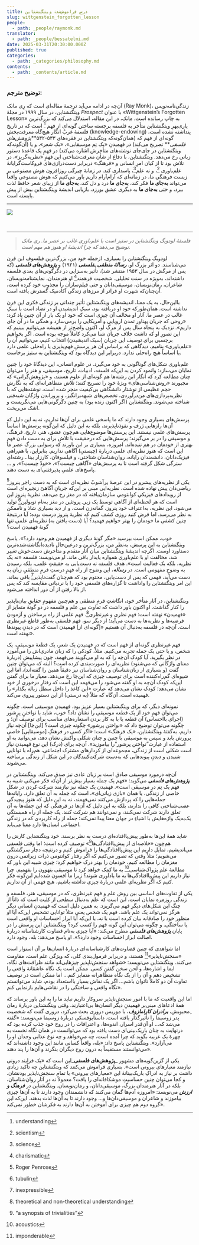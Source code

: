 ```yaml
---
title: درسِ فراموش‌شدۀ ویتگنشتاین
slug: wittgenstein_forgotten_lesson
people:
  - path: _people/raymonk.md
translator:
  - path: _people/bessatelmi.md
date: 2025-03-31T20:30:00.000Z
published: true
categories:
  - path: _categories/philosophy.md
contents:
  - path: _contents/article.md
---
```




### توضیح مترجم:

آن‌چه در ادامه می‌آید ترجمۀ مقاله‌ا‌ی است که رِی مانک (Ray Monk)، زندگی‌نامه‌نویس ویتگنشتاین، در سال ۱۹۹۹ در مجلۀ _Prospect_ با عنوان «Wittgenstein’s Forgotten Lesson» به چاپ رسانده است. مانک، در این مقاله، استدلال می‌کند که بزرگ‌ترین یاری‌بهرِ ویتگنشتاین متأخر به فلسفه برجسته ‌ساختن گونه‌ای از فهم [^1] است که در تاریخ فلسفۀ غربْ انگار هیچ‌گاه معرفت‌بخش (knowledge-endowing) پنداشته نشده است، گونه‌ای از فهم که (همان‌گونه‌که ویتگنشتاین در فقره‌های ۵۳۳-۵۳۲**_پژوهش‌های فلسفی_** تصریح می‌کند) در فهمیدنِ «یک تِم موسیقایی»، «یک شعر»، و یا (آن‌گونه‌که ویتگنشتاین در جای‌جای نوشته‌های متأخرش اشاره می‌کند) در فهمِ یک قاعدۀ دستور زبانی رخ می‌دهد. ویتگنشتاین، با دفاع از شأن معرفت‌شناختی این فهمِ «نظریه‌گریز»، در تلاش ‌بود تا از کیان امرِ انسانی و «فرهنگ» دربرابر دست‌درازی‌های فروکاست‌گرایانۀ علم‌باوری [^2]، و نه علم[^3]، پاسداری کند. در زمانۀ چیرگی روزافزون هوش مصنوعی بر زیست فرهنگی ما، در زمانه‌ای که آرام‌آرام داریم باور می‌کنیم که هوش مصنوعی واقعاً می‌تواند **به‌جای ما** فکر کند، **به‌جای ما** درد و دل کند، **به‌جای ما** از زیبای شعر حافظ لذت ببرد، و حتی **به‌جای ما** به دیگری عشق بورزد، بازیابی اندیشۀ ویتگنشتاین بیش از پیش بایسته است. 

-----------

![](https://assets.tina.io/b6b0cb5c-4b1b-43f4-9bea-8d6867c09320/magazine/photo_2025-03-17_13-40-26.jpg)

<br>


----------

> _فلسفۀ لودویگ ویتگنشتاین در ستیز است با علم‌باوری غالب بر عصر ما. ری مانک توضیح می‌دهد که چرا اندیشۀ او هنوز هم مهم است._

لودویگ ویتگنشتاین را بسیاری، ازجمله خود من، بزرگ‌ترین فیلسوف این قرن می‌شناسند. دو اثر بزرگ او، **_رسالۀ منطقی ـفلسفی_** (۱۹۲۱) و **_پژوهش‌های فلسفی_** (که پس از مرگش در سال ۱۹۵۳ منتشر شد)، تأثیر به‌سزایی در دگرگونی‌های بعدی فلسفه داشته‌اند،
به‌ویژه در سنت تحلیلی. شخصیت فرهمند[^4] او هنرمندان، نمایشنامه‌نویسان، شاعران، رمان‌نویسان، موسیقی‌دانان و حتی فیلم‌سازان را مجذوب خود کرده است، آن‌چنان‌که شهرت او فراتر از مرزهای زندگی آکادمیک گسترش یافته است.

بااین‌حال، به یک معنا، اندیشه‌های ویتگنشتاین تأثیر چندانی بر زندگی فکری این قرن نداشته است. همان‌طورکه خود او دریافته بود، سبکِ اندیشیدن او در تضاد است با سبکِ غالب در عصر ما. آثار او مخالف آن چیزی است که خود او یک ‌بار از آن چنین یاد کرد: «روحی که جریان پهناور تمدن اروپایی و آمریکایی را بر‌می‌سازد و همگی ما در آن جای داریم». نزدیک به پنجاه سال پس از مرگ او، اکنون واضح‌‌تر از همیشه می‌توانیم ببینیم که این تصورِ او که داشت خلاف جریان شنا می‌کرد کاملاً موجه بوده‌ است. اگر بخواهیم برچسبی برای توصیف این
جریان (سبک اندیشیدن) انتخاب کنیم، می‌توانیم آن را «علم‌باوری» بنامیم، دیدگاهی که براساس آن هر پرسشِ فهم‌پذیری یا راه‌حلی علمی دارد یا اساساً هیچ راه‌حلی ندارد. دربرابر این دیدگاه بود که ویتگنشتاین به ستیز برخاست.

علم‌باوری شکل‌های گوناگونی به خود می‌گیرد. در علوم انسانی، این دیدگاهْ خود را چنین نمایان می‌سازد: وانمود کردن به این‌که فلسفه، ادبیات، تاریخ، موسیقی، و هنر را می‌توان چنان مطالعه کرد که انگار این رشته‌ها هم گونه‌ای از علوم‌ هستند، و «پژوهش‌گرانی» که مجبورند «روش‌شناسی‌های» ویژۀ خود را تصریح کنند؛ تلاش متظاهرانه‌ای که به نگارش حجم عظیمی از نوشتار دانشگاهی بی‌کیفیت منجر شده است، نوشته‌هایی که با نظریه‌پردازی‌های من‌درآوردی، تخصص‌های شبهه‌برانگیز، و پروراندن واژگان شبه‌فنی شناخته می‌شوند. ویتگنشتاین (اگر اکنون زنده بود) به چنین دگرگونی‌هایی می‌نگریست و اشک می‌ریخت. 

پرسش‌های بسیاری وجود دارند که ما پاسخی علمی برای آن‌ها نداریم، نه به این دلیل که آن‌ها رازهایی ژرف و نفوذ‌ناپذیرند، بلکه به این دلیل که این‌گونه‌ پرسش‌ها اساساً پرسش‌های علمی نیستند. این پرسش‌ها موضوع‌هایی هم‌چون عشق، هنر، تاریخ، فرهنگ، و موسیقی را در بر می‌گیرند؛ پرسش‌هایی که درحقیقت با تلاش برای به دست دادن فهمِ بهتری از خودمان در هم تنیده‌اند. امروزه، بسیاری بر این ‌باورند که رسوایی بزرگ عصر ما این است که هنوز نظریه‌ای علمی دربارۀ (چیستیِ) آگاهی نداریم. بنابراین، با هم‌راهی فیزیک‌دانان، دانشمندان رایانه، روان‌شناسان شناختی، و فیلسوفان، کارزار بینا ـ ‌‌رشته‌ای سترگی شکل گرفته‌ است تا به پرسش‌های «آگاهی چیست؟»، «خودْ چیست؟»، و ... پاسخ‌های علمیِ پذیرفتنی‌ای به دست دهند.

یکی از نظریه‌های پیشرو در این عرصۀ پرآشوبْ نظریه‌ای است که  به دست راجر پنروز[^5] ریاضی‌دان پیش نهاده شده است، نظریه‌ایی مبنی بر این‌که جریانِ آگاهیْ زنجیره‌ای است از رویدادهای فیزیکیِ کوانتومیِ سازمان‌یافته که در مغز رخ می‌دهد. نظریۀ پنروز این است که هر لحظه‌ای از آگاهی توسط یک زیرـ پروتئین در مغز به‌نام توبولین[^6] تولید می‌شود. این نظریه، به‌اعتراف خود پنروز، گمانه‌زن است، و از دید بسیاری شاذ و ناممکن به نظر می‌رسد. اما فرض کنید روزی کشف کنیم که نظریۀ پنروز درست بوده؛ آیا درنتیجۀ چنین کشفی ما خودمان را بهتر خواهیم فهمید؟ آیا (دست یافتن به) نظریه‌ای علمی تنها گونۀ فهمیدن است؟

خوب، ممکن است بپرسید «مگر گونۀ دیگری از فهمیدن هم وجود دارد؟». پاسخ ویتگنشتاین به این پرسش، به‌‌نظر من، بزرگ‌ترین و
درعین‌حال نادیده‌انگاشته‌شده‌ترین دستاورد اوست. اگرچه اندیشۀ ویتگنشتاین میان آثار متقدم و متأخرش دست‌خوش تغییر شد، مخالفت او با علم‌باوری همواره پایدار باقی ماند. او می‌نویسد: فلسفه «نه یک نظریه، بلکه یک فعالیت است». هدف فلسفه نه دست‌یابی به حقیقتِ علمی، بلکه رسیدن به وضوحِ مفهومی است. در **_رساله_**، این وضوح از راه فهمِ درستِ فرمِ منطقیِ زبان به دست می‌آید، فهمی که پس از دست‌یابی، محتوم بود که هم‌چنان گفت‌ناپذیر[^7] باقی بماند. این امر ویتگنشتاین را واداشت تا گزاره‌های فلسفی خود را با نردبانی مقایسه کند که پس از بالا رفتن از آن دور انداخته می‌شود. 

ویتگنشتاین، در آثار متأخر خود، انگاشتِ فرمِ منطقی و هم‌چنین مفهومِ حقایقِ بیان‌ناپذیر را کنار گذاشت. او اکنون باور داشت که تفاوت بین علم و فلسفه در دو گونۀ متمایز از «فهمیدن» نهفته است: فهم نظری و غیرنظری[^8]. فهم علمی از راه برساختن و آزمودن فرضیه‌ها و نظریه‌ها به دست می‌آید؛ از دیگر سو، فهم فلسفی به‌طور قاطع غیرنظری است. آن‌چه در فلسفه به‌دنبال آن هستیم «[گونه‌ای از] فهمیدن است که در دیدنِ پیوندها نهفته است».

فهم غیرنظری گونه‌ای از فهم است که در فهمیدن یک شعر، یک قطعۀ موسیقی، یک شخص، و یا حتی یک جمله تجربه می‌کنیم. مثلاً، کودکی را که زبان مادری‌اش را می‌آموزد در نظر بگیرید. آیا کودک آن‌چه را که به او می‌گویند ‌می‌فهمد، چون پیشاپیش (دربار‌‌ۀ معنای واژگانی که می‌شنود) نظریه‌ای را صورت‌بندی کرده‌ است؟ البته که می‌توان چنین گفت (و بسیاری از زبان‌شناسان و روان‌شناسان نیز دقیقاً همین را گفته‌اند)، اما این شیوه‌ای گم‌راه‌کننده است برای توصیف چیزی که این‌جا رخ می‌دهد. معیار ما برای گفتن این‌که کودک آن‌چه به او گفته می‌شود را می‌فهمد این است که رفتارِ درخوری از خود نشان می‌دهد؛ کودک نشان می‌دهد که عبارت «این کاغذ را داخل سطل زباله بگذار» را فهمیده است، آن‌گاه که مثلاً (به درستی) از این دستور پیروی می‌کند.

نمونه‌ای دیگر، که برای ویتگنشتاین بسیار عزیز بود، فهمیدنِ موسیقی است. چگونه می‌توان فهمِ خود از یک قطعه موسیقی را نشان
داد؟ خوب، شاید با نواختنِ پرشور (اجرای بااحساس) آن قطعه یا با به کار بردن استعاره‌های مناسب برای توصیف آن؛ و چگونه می‌توان توضیح داد که «نواختن پرشور» چگونه چیزی است؟ [این‌جا] آن‌چه نیاز داریم، به‌گفتۀ ویتگنشتاین، «یک فرهنگ» است:
«اگر کسی در فرهنگِ [موسیقایی] خاصی پرورش یابد و سپس به موسیقی با چنین و چنان شکلی واکنش نشان دهد، می‌توانید به او استفاده از عبارت”نواختن پرشور“را بیاموزید». آن‌چه برای (درک) این نوع فهمیدن نیاز است شکلی است از زندگی، مجموعه‌ای از کردارهای مشترک اجتماعی، هم‌راه با توانایی شنیدن و دیدنِ پیوندهایی که به‌دست شرکت‌کنندگان در این شکل از زندگی برساخته می‌شوند. 


آن‌چه درمورد موسیقی صادق است بر زبان عادی نیز صدق می‌کند. ویتگنشتاین در _**پژوهش‌های فلسفی**_ می‌گوید: «فهم یک جمله بسیار بیش‌تر از آن‌که فکر می‌کنی شبیه به فهم یک تِم در موسیقی است». فهمیدن یک جمله نیز نیازمند شرکت کردن در شکل خاصی از زندگی، یا همان «بازی زبانی‌ای»، است که جمله به آن تعلق دارد. رایانه‌ها جمله‌هایی را که پردازش می‌کنند نمی‌فهمند، نه به این دلیل که هنوز پیچیدگی عصب‌شناختی کافی را ندارند، بلکه به این دلیل که آن‌ها در فرهنگی که این جمله‌ها به آن تعلق دارند شرکت نمی‌کنند، و نمی‌توانند هم شرکت کنند. یک جمله از راه همبستگی یک‌به‌یک واژه‌هایش با اشیاءِ در جهان معنا پیدا نمی‌کند؛ جمله از راه کاربردی که در زندگی اجتماعی انسان‌ها دارد معنا می‌یابد.

شاید همۀ این‌ها به‌طور پیش‌پاافتاده‌ای درست به نظر برسند. خود ویتگنشتاین کارش را هم‌چون «خلاصه‌ای از پیش‌پاافتادگی‌ها[^9]» توصیف کرده است؛ اما وقتی فلسفی می‌اندیشیم، تمایل داریم این پیش‌پاافتادگی‌ها را فراموش کنیم و درنتیجه دچار سرگشتگی می‌شویم؛ مثلاً وقتی که تصور می‌کنیم که اگر رفتار کوانتومی ذرات زیراتمی درون مغزمان را مطالعه کنیم، خودمان را بهتر درک خواهیم کرد؛ چیزی شبیه این باور که مطالعۀ علم پژواک‌شناسی[^10] به ما کمک خواهد کرد تا موسیقی بتهوون را بفهمیم. چرا نیاز داریم این پیش‌پاافتادگی‌ها به ما یادآوری شوند؟ زیرا ما افسون شده‌ایم این‌گونه‌ فکر کنیم که اگر نظریه‌ای علمی دربارۀ چیزی نداشته باشیم، هیچ فهمی از آن نداریم.


یکی از تفاوت‌های اساسی بین روش علم و فهم غیرنظری، که در موسیقی، هنر، فلسفه و زندگی روزمره نمایان است، این است که علم به‌دنبال سطحی از کلیت است که ذاتاً از چنگ این شکل‌های دیگرِ فهم می‌گریزد. به همین دلیل است که فهمیدنِ انسانی دیگر هرگز نمی‌تواند یک علم باشد. فهم یک شخص یعنی مثلاً توانایی تشخیص این‌که آیا او منظور خود را صادقانه بیان کرده است یا نه، یا این‌که آیا ابراز احساسات او واقعی است یا ساختگی. و چگونه می‌توان این گونه فهم را کسب کرد؟ ویتگنشتاین این پرسش را در پایان _**پژوهش‌های فلسفی**_ مطرح می‌کند: «آیا چیزی به‌نام قضاوت کارشناسانه دربارۀ اصالت ابراز احساسات وجود دارد؟». او پاسخ می‌دهد: بله، وجود دارد.

اما شواهدی که چنین قضاوت‌های کارشناسانه‌ای دربارۀ انسان‌ها بر آن استوار است «سنجش‌ناپذیر»[^11] هستند، و دربرابر فرمول‌بندی کلی، که ویژگی علم است، مقاومت می‌کنند. ویتگنشتاین می‌نویسد: «شواهد سنجش‌ناپذیر چیزهایی‌اند مانند ظرافت‌های نگاه، ایما و اشاره‌ها، و لحن سخن گفتنِ کسی. ممکن است یک نگاه عاشقانۀ واقعی را تشخیص دهم و آن را از یک نگاه متظاهرانه متمایز کنم... اما ممکن است در توصیف تفاوت آن دو کاملاً ناتوان باشم... اگر یک نقاش بسیار بااستعداد بودم، شاید می‌توانستم نگاه واقعی و ساختگی را در نقاشی‌هایم بازنمایی کنم».

اما این واقعیت که ما با امور سنجش‌ناپذیر سروکار داریم نباید ما را به این باور برساند که همۀ ادعاهای مبنی‌بر فهمیدنِ دیگر انسان‌ها بی‌اعتبارند. وقتی ویتگنشتاین دربارۀ رمان ِمحبوبش، _**برادران کارامازوف**_، با موریس دروری بحث می‌کرد، دروری گفت که شخصیت پدر زوسیما را تأثیرگذار یافته است. داستایوفسکی دربارۀ زوسیما می‌نویسد: «گفته می‌شد که... او آن‌قدر اسرار، اندوه‌ها، و اعترافات را در روح خود جذب کرده بود که درنهایت به چنان باریک‌بینی‌ای دست یافته بود که می‌توانست در همان نگاه نخست به چهرۀ یک غریبه بگوید که چرا آمده است، چه می‌خواهد و چه نوع عذابی وجدان او را می‌آزارد». ویتگنشتاین پاسخ داد: «بله، واقعاً کسانی مانند این وجود داشته‌اند که می‌توانستند مستقیماً به درون روح دیگران بنگرند و آن‌ها را پند دهند».

یکی از گزین‌گویه‌های مشهور _**پژوهش‌های فلسفی**_این است که «یک فرایند درونی نیازمند معیارهای بیرونی است». بسیاری فراموش می‌کنند که ویتگنشتاین چه تأکید زیادی داشت بر نیاز به ادراکِ باریک‌بینانۀ این «معیارهای بیرونی» با تمام سنجش‌ناپذیر بودنشان. و کجا می‌توان چنین حساسیتِ موشکافا‌نه‌ای را یافت؟ معمولاً نه در آثار روان‌شناسان، بلکه در آثار هنرمندان بزرگ، موسیقی‌دانان، و رمان‌نویسان. ویتگنشتاین در _**فرهنگ و ارزش**_ می‌نویسد: «امروزه آدم‌ها گمان می‌کنند که دانشمندان وجود دارند تا به آن‌ها چیزی بیاموزند و شاعران و موسیقی‌دان‌ها و... وجود دارند تا به آن‌ها لذت بدهند. این‌که این گروه دوم هم چیزی برای آموختن به آن‌ها
دارند به فکرشان خطور نمی‌کند».


[^1]: understanding

[^2]: scientism

[^3]: science

[^4]: charismatic

[^5]: Roger Penrose

[^6]: tubulin 

[^7]: inexpressible 

[^8]: theoretical and non-theoretical understanding

[^9]: “a synopsis of trivialities”

[^10]: acoustics

[^11]: imponderable 









